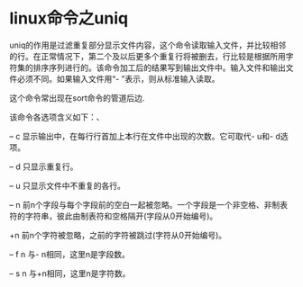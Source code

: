 # linux命令之uniq

uniq的作用是过滤重复部分显示文件内容，这个命令读取输入文件，并比较相邻的行。在正常情况下，第二个及以后更多个重复行将被删去，行比较是根据所用字符集的排序序列进行的。该命令加工后的结果写到输出文件中。输入文件和输出文件必须不同。如果输入文件用“- ”表示，则从标准输入读取。

这个命令常出现在sort命令的管道后边.

该命令各选项含义如下：、

– c 显示输出中，在每行行首加上本行在文件中出现的次数。它可取代- u和- d选项。

– d 只显示重复行。

– u 只显示文件中不重复的各行。

– n 前n个字段与每个字段前的空白一起被忽略。一个字段是一个非空格、非制表符的字符串，彼此由制表符和空格隔开(字段从0开始编号)。

+n 前n个字符被忽略，之前的字符被跳过(字符从0开始编号)。

– f n 与- n相同，这里n是字段数。

– s n 与+n相同，这里n是字符数。

